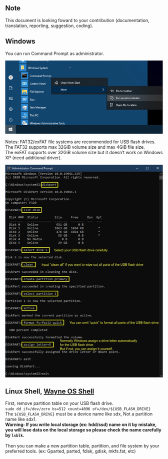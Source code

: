 ## Note
This document is looking foward to your contribution (documentation, translation, reporting, suggestion, coding).

## Windows
You can run Command Prompt as administrator.

![initialize_usb-1](resources/initialize_usb1.png)

Notes: 
FAT32/exFAT file systems are recommended for USB flash drives.
<br>
The FAT32 supports max 32GiB volume size and max 4GiB file size.
<br>
The exFAT supports over 32GiB volume size but it doesn’t work on Windows XP (need additional driver).

![initialize_usb-2](resources/initialize_usb2.jpg)

## Linux Shell, [Wayne OS Shell](https://github.com/wayne-incorporated/wayne-os/blob/main/docs/en/how-to/using_shell.md)
First, remove partition table on your USB flash drive.
<br>
`sudo dd if=/dev/zero bs=512 count=4096 of=/dev/${USB_FLASH_DRIVE}`
<br>
The `${USB_FLASH_DRIVE}` must be a device name like sdx, Not a partition name like sdx1.
<br>
**Warning: If you write local storage (ex: hdd/ssd) name on it by mistake, you will lose data on the local storage so please check the name carefully by `lsblk`.**
<br>
<br>
Then you can make a new partition table, partition, and file system by your preferred tools. (ex: Gparted, parted, fdisk, gdisk, mkfs.fat, etc)
